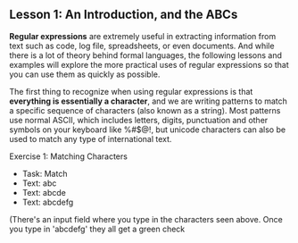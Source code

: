 ## Lesson 1: An Introduction, and the ABCs

**Regular expressions** are extremely useful in extracting information from text such as code, log file, spreadsheets, or even documents. And while there is a lot of theory behind formal languages, the following lessons and examples will explore the more practical uses of regular expressions so that you can use them as quickly as possible.

The first thing to recognize when using regular expressions is that **everything is essentially a character**, and we are writing patterns to match a specific sequence of characters (also known as a string). Most patterns use normal ASCII, which includes letters, digits, punctuation and other symbols on your keyboard like %#$@!, but unicode characters can also be used to match any type of international text.

Exercise 1: Matching Characters
- Task: Match
- Text: abc
- Text: abcde
- Text: abcdefg

(There's an input field where you type in the characters seen above. Once you type in 'abcdefg' they all get a green check
